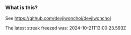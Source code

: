 
### What is this?

See https://github.com/devjiwonchoi/devjiwonchoi

The latest streak freezed was: 2024-10-21T13:00:23.593Z

